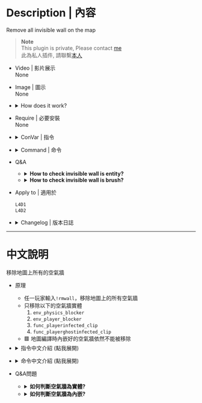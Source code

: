 # Description | 內容
Remove all invisible wall on the map

> __Note__ <br/>
This plugin is private, Please contact [me](https://github.com/fbef0102/Game-Private_Plugin#私人插件列表-private-plugins-list)<br/>
此為私人插件, 請聯繫[本人](https://github.com/fbef0102/Game-Private_Plugin#私人插件列表-private-plugins-list)

* Video | 影片展示
<br/>None

* Image | 圖示
<br/>None

* <details><summary>How does it work?</summary>

	* Remove invisible wall entity only
		1. ```env_physics_blocker```
		2. ```env_player_blocker```
		3. ```func_playerinfected_clip```
		4. ```func_playerghostinfected_clip```
	* 🟥 Map brush still can not be removed
</details>

* Require | 必要安裝
<br/>None

* <details><summary>ConVar | 指令</summary>

	* cfg/sourcemod/remove_invisible_wall.cfg
		```php
		// 0=Plugin off, 1=Plugin on.
		remove_invisible_wall_enable "1"

		// Auto remove all invisible wall after map finished loading
		remove_invisible_wall_auto "1"
		```
</details>

* <details><summary>Command | 命令</summary>
	
	* **Remove Invisible Wall**
		```php
		sm_rmwall
		```
</details>

* Q&A
	* <details><summary><b>How to check invisible wall is entity?</b></summary>

		* Install [Dev Cmds](https://forums.alliedmods.net/showthread.php?t=187566) -> change map -> aim the invisible wall -> type ```!ent```
		* If something display in chatbox, then the invisible wall is entity, it can be removed.
		<br/>![remove_invisible_wall_1](image/remove_invisible_wall_1.jpg)
	</details>

	* <details><summary><b>How to check invisible wall is brush?</b></summary>

		* Change map -> server console ```sv_cheats 1``` -> server console ```r_drawclipbrushes 2``` to draw all map brushes
		* 🟥 If wall is colored, then the invisible wall is brush, it can not be removed.
		<br/>![remove_invisible_wall_2](image/remove_invisible_wall_2.jpg)
		* Pink: Block survivor, Red: Block Survivor + Infected, Purple: Block Infected
	</details>

* Apply to | 適用於
	```
	L4D1 
	L4D2
	```

* <details><summary>Changelog | 版本日誌</summary>

	* v1.1 (2024-7-15)
		* Update Cvars

	* v1.0 (2023-6-15)
		* Initial Release
</details>

- - - -
# 中文說明
移除地圖上所有的空氣牆

* 原理
	* 任一玩家輸入```!rmwall```，移除地圖上的所有空氣牆
	* 只移除以下的空氣牆實體
		1. ```env_physics_blocker```
		2. ```env_player_blocker```
		3. ```func_playerinfected_clip```
		4. ```func_playerghostinfected_clip```
	* 🟥 地圖編譯時內嵌好的空氣牆依然不能被移除

* <details><summary>指令中文介紹 (點我展開)</summary>

	* cfg/sourcemod/remove_invisible_wall.cfg
		```php
		// 0=關閉插件, 1=啟動插件
		remove_invisible_wall_enable "1"

		// 地圖載入完成後自動移除地圖上的所有空氣牆
		remove_invisible_wall_auto "1"
		```
</details>

* <details><summary>命令中文介紹 (點我展開)</summary>
	
	* **移除地圖上的所有空氣牆**
		```php
		sm_rmwall
		```
</details>


* Q&A問題
	* <details><summary><b>如何判斷空氣牆為實體?</b></summary>

		* 安裝 [Dev Cmds](https://forums.alliedmods.net/showthread.php?t=187566) -> 更換地圖 -> 準心指向空氣牆 -> 輸入 ```!ent```
		* 如果有東西跑出來在聊天框，那此空氣牆為實體，可以移除
		<br/>![remove_invisible_wall_1](image/remove_invisible_wall_1.jpg)
	</details>

	* <details><summary><b>如何判斷空氣牆為內嵌?</b></summary>

		* 更換地圖 -> 控制台輸入 ```sv_cheats 1``` -> 控制台輸入 ```r_drawclipbrushes 2``` 繪畫出地圖所有內嵌的空氣牆
		* 🟥 如果被染成顏色，那此空氣牆為地圖內嵌，不可以移除
		<br/>![remove_invisible_wall_2](image/remove_invisible_wall_2.jpg)
		* 粉色: 阻擋倖存者，紅色: 阻擋倖存者+特感，紫色: 阻擋特感
	</details>